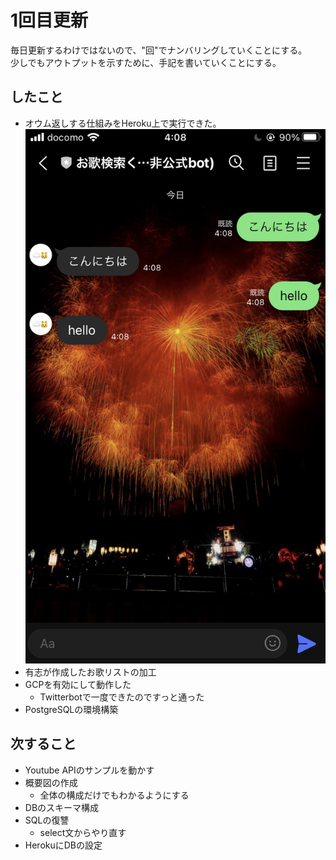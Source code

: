 # 1回目更新

毎日更新するわけではないので、"回"でナンバリングしていくことにする。</br>
少しでもアウトプットを示すために、手記を書いていくことにする。</br>

## したこと
- オウム返しする仕組みをHeroku上で実行できた。
![オウム返し](画像/img_01.png)
- 有志が作成したお歌リストの加工
- GCPを有効にして動作した
    - Twitterbotで一度できたのですっと通った
- PostgreSQLの環境構築

## 次すること
- Youtube APIのサンプルを動かす
- 概要図の作成
    - 全体の構成だけでもわかるようにする
- DBのスキーマ構成
- SQLの復讐
    - select文からやり直す
- HerokuにDBの設定